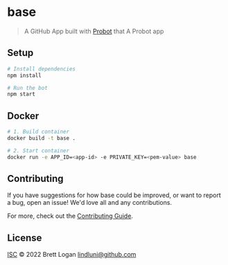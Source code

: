 # base

> A GitHub App built with [Probot](https://github.com/probot/probot) that A Probot app

## Setup

```sh
# Install dependencies
npm install

# Run the bot
npm start
```

## Docker

```sh
# 1. Build container
docker build -t base .

# 2. Start container
docker run -e APP_ID=<app-id> -e PRIVATE_KEY=<pem-value> base
```

## Contributing

If you have suggestions for how base could be improved, or want to report a bug, open an issue! We'd love all and any contributions.

For more, check out the [Contributing Guide](CONTRIBUTING.md).

## License

[ISC](LICENSE) © 2022 Brett Logan <lindluni@github.com>
